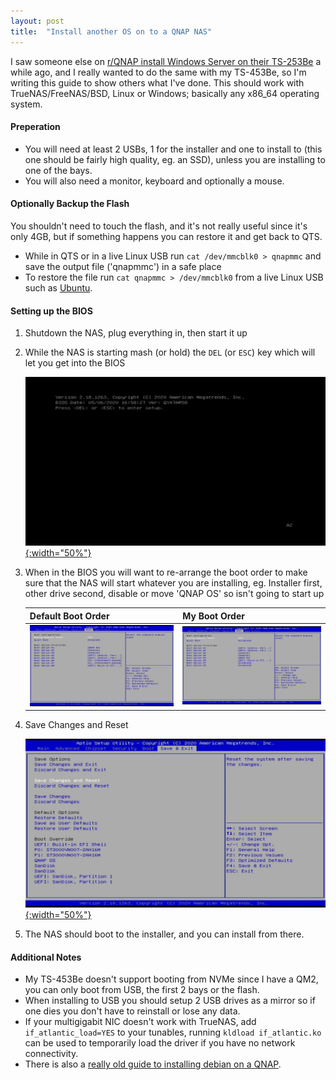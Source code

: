 ```yaml
---
layout: post
title:  "Install another OS on to a QNAP NAS"
---
```

I saw someone else on [r/QNAP install Windows Server on their TS-253Be](https://www.reddit.com/r/qnap/comments/fndgcr/windows_server_2012_and_2016_works_on_ts253be/) a while ago, and I really wanted to do the same with my TS-453Be, so I'm writing this guide to show others what I've done. This should work with TrueNAS/FreeNAS/BSD, Linux or Windows; basically any x86_64 operating system.<!--more-->

#### Preperation
* You will need at least 2 USBs, 1 for the installer and one to install to (this one should be fairly high quality, eg. an SSD), unless you are installing to one of the bays.
* You will also need a monitor, keyboard and optionally a mouse.

#### Optionally Backup the Flash
You shouldn't need to touch the flash, and it's not really useful since it's only 4GB, but if something happens you can restore it and get back to QTS.
* While in QTS or in a live Linux USB run `cat /dev/mmcblk0 > qnapmmc` and save the output file ('qnapmmc') in a safe place
* To restore the file run `cat qnapmmc > /dev/mmcblk0` from a live Linux USB such as [Ubuntu](https://ubuntu.com/download/desktop).

#### Setting up the BIOS
1. Shutdown the NAS, plug everything in, then start it up
2. While the NAS is starting mash (or hold) the `DEL` (or `ESC`) key which will let you get into the BIOS

    [![BIOS](/img/articles/QNAP/QNAP-BIOS.gif){:width="50%"}](/img/articles/QNAP/QNAP-BIOS.gif)
3. When in the BIOS you will want to re-arrange the boot order to make sure that the NAS will start whatever you are installing, eg. Installer first, other drive second, disable or move 'QNAP OS' so isn't going to start up
    
    Default Boot Order | My Boot Order
    --- | ---
    [![Default Boot Order](/img/articles/QNAP/QNAP-BIOS1.jpg)](/img/articles/QNAP/QNAP-BIOS1.jpg) | [![My Boot Order](/img/articles/QNAP/QNAP-BIOS2.jpg)](/img/articles/QNAP/QNAP-BIOS2.jpg)
4. Save Changes and Reset

    [![BIOS](/img/articles/QNAP/QNAP-BIOS3.jpg){:width="50%"}](/img/articles/QNAP/QNAP-BIOS3.jpg)
5. The NAS should boot to the installer, and you can install from there.

#### Additional Notes
* My TS-453Be doesn't support booting from NVMe since I have a QM2, you can only boot from USB, the first 2 bays or the flash.
* When installing to USB you should setup 2 USB drives as a mirror so if one dies you don't have to reinstall or lose any data.
* If your multigigabit NIC doesn't work with TrueNAS, add `if_atlantic_load=YES` to your tunables, running `kldload if_atlantic.ko` can be used to temporarily load the driver if you have no network connectivity.
* There is also a [really old guide to installing debian on a QNAP](https://wiki.qnap.com/wiki/Debian_Installation_On_QNAP).
